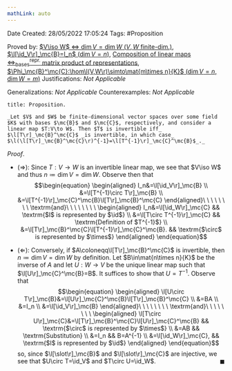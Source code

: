 ```yaml
---
mathLink: auto
---
```


<div class="topSpace"></div>

Date Created: 28/05/2022 17:05:24
Tags: #Proposition

Proved by: [$V\iso W$ $\Leftrightarrow$ $\dim V=\dim W$ ($V,W$ finite-dim.)](Linearly%20isomorphic%20iff%20dimensions%20coincide%20(finite-dim.).md), [$\l[\id_V\r]_\mc{B}=I_n$ ($\dim V=n$)](Identity%20function%20on%20a%20vector%20space%20is%20represented%20by%20the%20identity%20matrix.md), [Composition of linear maps $\Leftrightarrow^\textrm{repr.}_\textrm{bases}$ matrix product of representations](Composition%20of%20linear%20maps%20repr%20under%20basis%20matrix%20product%20of%20representations.md), [$\Phi_\mc{B}^\mc{C}:\hom\l(V,W\r)\simto\mat{m\times n}{K}$ ($\dim V=n$, $\dim W=m$)](Linear%20isomorphism%20between%20linear%20maps%20and%20matrices.md)
Justifications: _Not Applicable_

Generalizations: _Not Applicable_
Counterexamples: _Not Applicable_

``` ad-Proposition
title: Proposition.

_Let $V$ and $W$ be finite-dimensional vector spaces over some field $K$ with bases $\mc{B}$ and $\mc{C}$, respectively, and consider a linear map $T:V\to W$. Then $T$ is invertible iff_ $\l[T\r]_\mc{B}^\mc{C}$ _is invertible, in which case_ $\l(\l[T\r]_\mc{B}^\mc{C}\r)^{-1}=\l[T^{-1}\r]_\mc{C}^\mc{B}$_._

```

_Proof_.
* ($\Rightarrow$): Since $T:V\to W$ is an invertible linear map, we see that $V\iso W$ and thus $n\coloneqq\dim V=\dim W$. Observe then that
$$\begin{equation}
    \begin{aligned}
        I_n&=\l[\id_V\r]_\mc{B} \\
        &=\l[T^{-1}\circ T\r]_\mc{B} \\
        &=\l[T^{-1}\r]_\mc{C}^\mc{B}\l[T\r]_\mc{B}^\mc{C}
    \end{aligned}\ \ \ \ \ \ \ \ \textrm{and}\ \ \ \ \ \ \ \ 
    \begin{aligned}
        I_n&=\l[\id_W\r]_\mc{C} && \textrm{$I$ is represented by $\id$} \\
        &=\l[T\circ T^{-1}\r]_\mc{C} && \textrm{Definition of $T^{-1}$} \\
        &=\l[T\r]_\mc{B}^\mc{C}\l[T^{-1}\r]_\mc{C}^\mc{B}. && \textrm{$\circ$ is represented by $\times$}
    \end{aligned}
\end{equation}$$

* ($\Leftarrow$): Conversely, if $A\coloneqq\l[T\r]_\mc{B}^\mc{C}$ is invertible, then $n\coloneqq\dim V=\dim W$ by definition. Let $B\in\mat{n\times n}{K}$ be the inverse of $A$ and let $U:W\to V$ be the unique linear map such that $\l[U\r]_\mc{C}^\mc{B}=B$. It suffices to show that $U=T^{-1}$. Observe that
$$\begin{equation}
    \begin{aligned}
        \l[U\circ T\r]_\mc{B}&=\l[U\r]_\mc{C}^\mc{B}\l[T\r]_\mc{B}^\mc{C} \\
        &=BA \\
        &=I_n \\
        &=\l[\id_V\r]_\mc{B}
    \end{aligned}\ \ \ \ \ \ \ \ \textrm{and}\ \ \ \ \ \ \ \ 
    \begin{aligned}
        \l[T\circ U\r]_\mc{C}&=\l[T\r]_\mc{B}^\mc{C}\l[U\r]_\mc{C}^\mc{B} && \textrm{$\circ$ is represented by $\times$} \\
        &=AB && \textrm{Substitution} \\
        &=I_n && B=A^{-1} \\
        &=\l[\id_W\r]_\mc{C}, && \textrm{$I$ is represented by $\id$}
    \end{aligned}
\end{equation}$$
so, since $\l[\slot\r]_\mc{B}$ and $\l[\slot\r]_\mc{C}$ are injective, we see that $U\circ T=\id_V$ and $T\circ U=\id_W$.<span style="float:right;">$\blacksquare$</span>
